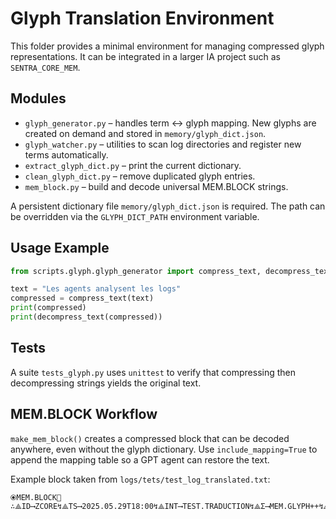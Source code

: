 # Glyph Translation Environment

This folder provides a minimal environment for managing compressed glyph
representations. It can be integrated in a larger IA project such as
`SENTRA_CORE_MEM`.

## Modules

- `glyph_generator.py` – handles term ↔ glyph mapping. New glyphs are
  created on demand and stored in `memory/glyph_dict.json`.
- `glyph_watcher.py` – utilities to scan log directories and register new
  terms automatically.
- `extract_glyph_dict.py` – print the current dictionary.
- `clean_glyph_dict.py` – remove duplicated glyph entries.
- `mem_block.py` – build and decode universal MEM.BLOCK strings.

A persistent dictionary file `memory/glyph_dict.json` is required. The path
can be overridden via the `GLYPH_DICT_PATH` environment variable.

## Usage Example

```python
from scripts.glyph.glyph_generator import compress_text, decompress_text

text = "Les agents analysent les logs"
compressed = compress_text(text)
print(compressed)
print(decompress_text(compressed))
```

## Tests

A suite `tests_glyph.py` uses `unittest` to verify that compressing then
 decompressing strings yields the original text.

## MEM.BLOCK Workflow

`make_mem_block()` creates a compressed block that can be decoded
anywhere, even without the glyph dictionary. Use `include_mapping=True`
to append the mapping table so a GPT agent can restore the text.

Example block taken from `logs/tets/test_log_translated.txt`:

```
⦿MEM.BLOCK🧠∴⟁ID⟶ZCORE↯⟁TS⟶2025.05.29T18:00↯⟁INT⟶TEST.TRADUCTION↯⟁Σ⟶MEM.GLYPH++↯⟁CMPZ⟶ƛ:Gz85#abc123...↯⟁SEAL⟶✅SENTRA
```

